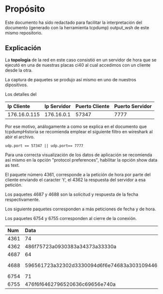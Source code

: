 # Propósito
Este documento ha sido redactado para facilitar la interpretación del documento (generado con la herramienta tcpdump) output_wsh de este mismo repositorio. 
## Explicación
La **topología** de la red en este caso consistió en un servidor de hora que se ejecutó en una de nuestras placas ci40 al cual accedimos con un cliente desde la otra. 

La captura de paquetes se produjo así mismo en uno de nuestros dipositivos.

Los detalles del 

| Ip Cliente    |Ip Servidor    | Puerto Cliente    |Puerto Servidor    | 
| :------------- |:-------------| :------------- |:-------------| 
| 176.16.0.115      | 176.16.0.1 | 57347     | 7777| 

Por ese motivo, análogamente a como se explica en el documento que tcpdumpHistoria se recomienda emplear el siguiente filtro en wireshark al abir el archivo. 

    udp.port == 57347 || udp.port== 7777
    
Para una correcta visualización de los datos de aplicación se recomienda así mismo en la opción "protocol preferences", habilitar la opción show data as text.  

El paquete número 4361, corresponde a la petición de hora por parte del cliente enviando el caracter 't', el 4362 la respuesta del servidor a esa petición.

Los paquetes 4687 y 4688 son la solicitud y respuesta de la fecha respectivamente.

Los siguiente paquetes corresponden a más peticiones de fecha y de hora.

Los paquetes 6754 y 6755 corresponden al cierre de la conexión.


|Num|Data |Text |Src|
|:--  |:--  |:--  |:--  |
|4361|74|t|Cliente|
|4362|486f75723a0930383a34373a33330a|Hour:\t08:47:33\n|Servidor|
|4687|64|d|Cliente|
|4688|596561723a32302d3330094d6f6e74683a3031094461793a...|Year:20-30\tMonth:01\tDay:31\n|Servidor|
|6754|71|q|Cliente|
|6755|476f6f6462796520636c69656e740a|Goodbye client\n|Servidor|

